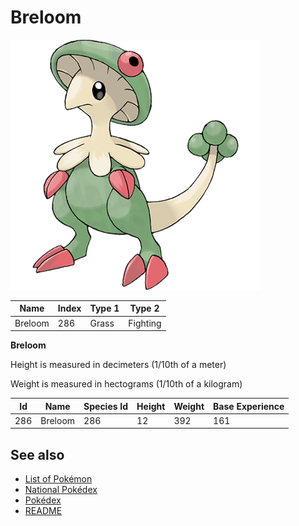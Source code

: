 # Breloom


![Breloom](images/286.png)

| **Name** | **Index** | **Type 1** | **Type 2** |
|----|----|----|----|
| Breloom | 286 | Grass | Fighting  |

**Breloom** 


Height is measured in decimeters (1/10th of a meter)

Weight is measured in hectograms (1/10th of a kilogram)

| **Id** | **Name** | **Species Id** | **Height** | **Weight** | **Base Experience** |
|--------|----------|----------------|------------|------------|---------------------|
| 286 | Breloom | 286 | 12 | 392 | 161 |


## See also

- [List of Pokémon](../pokemon.md)
- [National Pokédex](../national_pokedex.md)
- [Pokédex](../pokedex.md)
- [README](../README.md)
